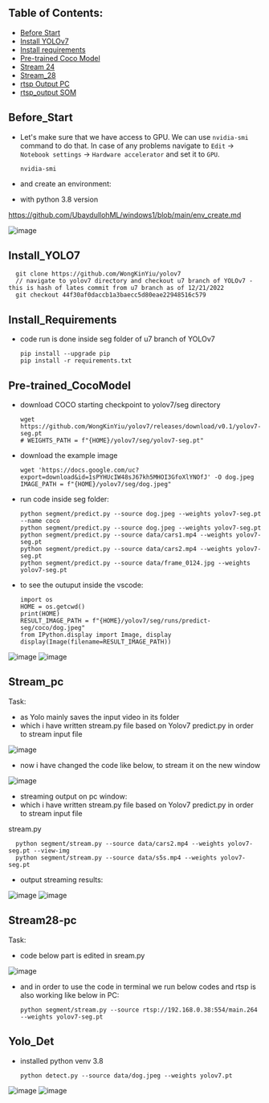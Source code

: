 ## Table of Contents:
* [Before Start](#before_start)
* [Install YOLOv7](#install_yolo7)
* [Install requirements](#install_requirements)
* [Pre-trained Coco Model](#pre-trained_cocoModel)
* [Stream 24](#stream_pc)
* [Stream_28](#stream28_pc)
* [rtsp Output PC](#rtsp_output_pc)
* [rtsp_output SOM](#rtsp_output_som)

## Before_Start
- Let's make sure that we have access to GPU. We can use `nvidia-smi` command to do that. In case of any problems navigate to `Edit` -> `Notebook settings` -> `Hardware accelerator` and set it to `GPU`.

      nvidia-smi

- and create an environment:
- with python 3.8 version

https://github.com/UbaydullohML/windows1/blob/main/env_create.md

![image](https://github.com/UbaydullohML/AB300-AI-models/assets/75980506/ddff19f5-f6ab-4812-ae6a-0af53a83f0d3)

## Install_YOLO7

      git clone https://github.com/WongKinYiu/yolov7
      // navigate to yolov7 directory and checkout u7 branch of YOLOv7 - this is hash of lates commit from u7 branch as of 12/21/2022
      git checkout 44f30af0daccb1a3baecc5d80eae22948516c579


## Install_Requirements
- code run is done inside seg folder of u7 branch of YOLOv7

      pip install --upgrade pip
      pip install -r requirements.txt

## Pre-trained_CocoModel

- download COCO starting checkpoint to yolov7/seg directory

      wget https://github.com/WongKinYiu/yolov7/releases/download/v0.1/yolov7-seg.pt
      # WEIGHTS_PATH = f"{HOME}/yolov7/seg/yolov7-seg.pt"

- download the example image

      wget 'https://docs.google.com/uc?export=download&id=1sPYHUcIW48sJ67kh5MHOI3GfoXlYNOfJ' -O dog.jpeg
      IMAGE_PATH = f"{HOME}/yolov7/seg/dog.jpeg"

- run code inside seg folder:

      python segment/predict.py --source dog.jpeg --weights yolov7-seg.pt --name coco
      python segment/predict.py --source dog.jpeg --weights yolov7-seg.pt
      python segment/predict.py --source data/cars1.mp4 --weights yolov7-seg.pt
      python segment/predict.py --source data/cars2.mp4 --weights yolov7-seg.pt
      python segment/predict.py --source data/frame_0124.jpg --weights yolov7-seg.pt

- to see the outuput inside the vscode:

      import os
      HOME = os.getcwd()
      print(HOME)
      RESULT_IMAGE_PATH = f"{HOME}/yolov7/seg/runs/predict-seg/coco/dog.jpeg"
      from IPython.display import Image, display
      display(Image(filename=RESULT_IMAGE_PATH))
      
![image](https://github.com/UbaydullohML/AB300-AI-models/assets/75980506/9e055f7a-1f4b-4d38-8adb-b8fe8a225f14)
![image](https://github.com/UbaydullohML/AB300-AI-models/assets/75980506/1c4614f4-2fd9-49d6-b339-385166af8aec)


## Stream_pc

Task:
- as Yolo mainly saves the input video in its folder
- which i have written stream.py file based on Yolov7 predict.py in order to stream input file

![image](https://github.com/UbaydullohML/AB300-AI-models/assets/75980506/99f9f121-50a4-47c1-b9f1-6fe523b7e49b)

- now i have changed the code like below, to stream it on the new window


     

![image](https://github.com/UbaydullohML/AB300-AI-models/assets/75980506/22319dda-a576-4bbc-8f2a-b052061369ba)


- streaming output on pc window:
- which i have written stream.py file based on Yolov7 predict.py in order to stream input file

stream.py

      python segment/stream.py --source data/cars2.mp4 --weights yolov7-seg.pt --view-img
      python segment/stream.py --source data/s5s.mp4 --weights yolov7-seg.pt

- output streaming results:

![image](https://github.com/UbaydullohML/AB300-AI-models/assets/75980506/48b03313-1629-40eb-8914-1b15297342fa)
![image](https://github.com/UbaydullohML/AB300-AI-models/assets/75980506/0f867f74-20ea-4d8a-811c-afa25a91097b)


## Stream28-pc
Task:
- code below part is edited in sream.py
  
![image](https://github.com/UbaydullohML/AB300-AI-models/assets/75980506/43b7a5e7-b12a-4058-bda9-7b0609d75553)

- and in order to use the code in terminal we run below codes and rtsp is also working like below in PC:

      python segment/stream.py --source rtsp://192.168.0.38:554/main.264 --weights yolov7-seg.pt




## Yolo_Det

- installed python venv 3.8

      python detect.py --source data/dog.jpeg --weights yolov7.pt

      
![image](https://github.com/UbaydullohML/AB300-AI-models/assets/75980506/f2cf16b0-027c-4071-8986-7a0a82b1a155)
![image](https://github.com/UbaydullohML/AB300-AI-models/assets/75980506/e9d8c249-7d29-41ff-ab78-b0422e241fc9)


